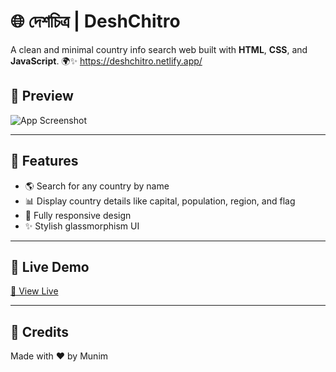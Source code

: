 # 🌐 দেশচিত্র | DeshChitro

A clean and minimal country info search web built with **HTML**, **CSS**, and **JavaScript**. 🌍✨
https://deshchitro.netlify.app/

## 📸 Preview

![App Screenshot](https://i.postimg.cc/65SG7fn7/Screenshot-1534.png)

---

## 📖 Features

- 🌎 Search for any country by name  
- 📊 Display country details like capital, population, region, and flag  
- 📱 Fully responsive design  
- ✨ Stylish glassmorphism UI  

---

## 🚀 Live Demo

[🔗 View Live](https://deshchitro.netlify.app)

---

## 🎨 Credits
Made with ❤️ by Munim
